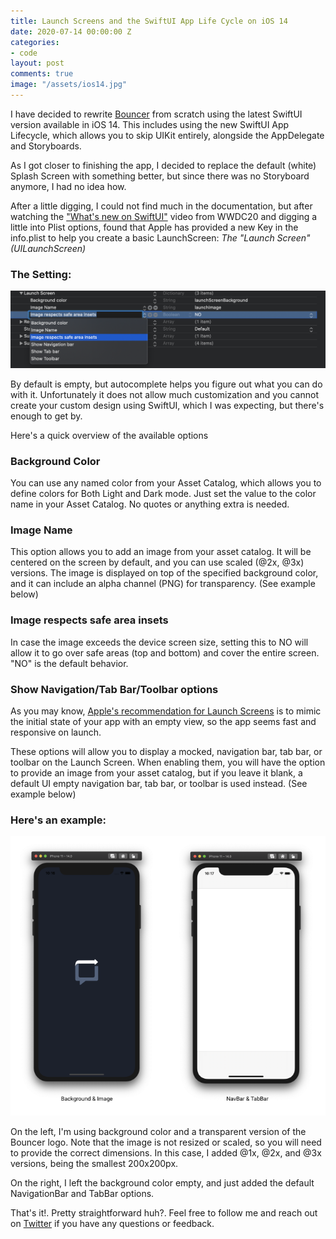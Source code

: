 ```yaml
---
title: Launch Screens and the SwiftUI App Life Cycle on iOS 14
date: 2020-07-14 00:00:00 Z
categories:
- code
layout: post
comments: true
image: "/assets/ios14.jpg"
---
```


I have decided to rewrite [Bouncer](https://github.com/afterxleep/Bouncer) from scratch using the latest SwiftUI version available in iOS 14.  This includes using the new SwiftUI App Lifecycle, which allows you to skip UIKit entirely, alongside the AppDelegate and Storyboards.

As I got closer to finishing the app, I decided to replace the default (white) Splash Screen with something better, but since there was no Storyboard anymore, I had no idea how.
 
After a little digging, I could not find much in the documentation, but after watching the ["What's new on SwiftUI"](https://developer.apple.com/wwdc20/10041) video from WWDC20 and digging a little into Plist options, found that Apple has provided a new Key in the info.plist to help you create a basic LaunchScreen:  *The "Launch Screen" (UILaunchScreen)*  

### The Setting:
![](/assets/info-plist.png)

By default is empty, but autocomplete helps you figure out what you can do with it.  Unfortunately it does not allow much customization and you cannot create your custom design using SwiftUI, which I was expecting, but there's enough to get by.

Here's a quick overview of the available options

### Background Color
You can use any named color from your Asset Catalog, which allows you to define colors for Both Light and Dark mode.  Just set the value to the color name in your Asset Catalog. No quotes or anything extra is needed.

### Image Name
This option allows you to add an image from your asset catalog.  It will be centered on the screen by default, and you can use  scaled (@2x, @3x) versions.  The image is displayed on top of the specified background color, and it can include an alpha channel (PNG) for transparency.  (See example below)

### Image respects safe area insets
In case the image exceeds the device screen size, setting this to NO will allow it to go over safe areas (top and bottom) and cover the entire screen.  "NO" is the default behavior.

### Show Navigation/Tab Bar/Toolbar options
As you may know, [Apple's recommendation for Launch Screens](https://developer.apple.com/design/human-interface-guidelines/ios/visual-design/launch-screen/) is to mimic the initial state of your app with an empty view, so the app seems fast and responsive on launch.

These options will allow you to display a mocked, navigation bar, tab bar, or toolbar on the Launch Screen.  When enabling them, you will have the option to provide an image from your asset catalog, but if you leave it blank, a default UI empty navigation bar, tab bar, or toolbar is used instead. (See example below)

### Here's an example:
![](/assets/example.png)

On the left, I'm using background color and a transparent version of the Bouncer logo.  Note that the image is not resized or scaled, so you will need to provide the correct dimensions.  In this case, I added @1x, @2x, and @3x versions, being the smallest 200x200px.

On the right, I left the background color empty, and just added the default NavigationBar and TabBar options.

That's it!.  Pretty straightforward huh?.  Feel free to follow me and reach out on [Twitter](https://twitter.com/afterxleep) if you have any questions or feedback.



